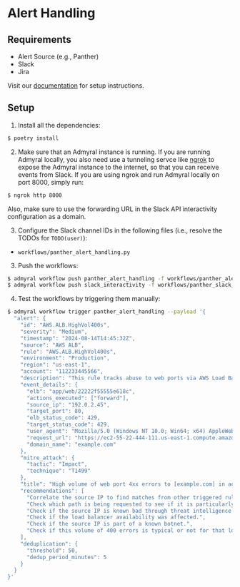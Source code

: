 # Alert Handling

## Requirements

-   Alert Source (e.g., Panther)
-   Slack
-   Jira

Visit our [documentation](https://docs.admyral.dev/) for setup instructions.

## Setup

1. Install all the dependencies:

```bash
$ poetry install
```

2. Make sure that an Admyral instance is running. If you are running Admyral locally, you also need use a tunneling servce like [ngrok](https://ngrok.com/) to expose the Admyral instance to the internet, so that you can receive events from Slack. If you are using ngrok and run Admyral locally on port 8000, simply run:

```bash
$ ngrok http 8000
```

Also, make sure to use the forwarding URL in the Slack API interactivity configuration as a domain.

3. Configure the Slack channel IDs in the following files (i.e., resolve the TODOs for `TODO(user)`):

-   `workflows/panther_alert_handling.py`

3. Push the workflows:

```bash
$ admyral workflow push panther_alert_handling -f workflows/panther_alert_handling.py --activate
$ admyral workflow push slack_interactivity -f workflows/panther_slack_interactivity.py --activate
```

4. Test the workflows by triggering them manually:

```bash
$ admyral workflow trigger panther_alert_handling --payload '{
  "alert": {
    "id": "AWS.ALB.HighVol400s",
    "severity": "Medium",
    "timestamp": "2024-08-14T14:45:32Z",
    "source": "AWS ALB",
    "rule": "AWS.ALB.HighVol400s",
    "environment": "Production",
    "region": "us-east-1",
    "account": "112233445566",
    "description": "This rule tracks abuse to web ports via AWS Load Balancers",
    "event_details": {
      "elb": "app/web/22222f55555e618c",
      "actions_executed": ["forward"],
      "source_ip": "192.0.2.45",
      "target_port": 80,
      "elb_status_code": 429,
      "target_status_code": 429,
      "user_agent": "Mozilla/5.0 (Windows NT 10.0; Win64; x64) AppleWebKit/537.36 (KHTML, like Gecko) Chrome/91.0.4472.124 Safari/537.36",
      "request_url": "https://ec2-55-22-444-111.us-east-1.compute.amazonaws.com:443/pagekit/index.php",
      "domain_name": "example.com"
    },
    "mitre_attack": {
      "tactic": "Impact",
      "technique": "T1499"
    },
    "title": "High volume of web port 4xx errors to [example.com] in account [112233445566]",
    "recommendations": [
      "Correlate the source IP to find matches from other triggered rules.",
      "Check which path is being requested to see if it is particularly sensitive.",
      "Check if the source IP is known bad through threat intelligence integrations.",
      "Check if the load balancer availability was affected.",
      "Check if the source IP is part of a known botnet.",
      "Check if this volume of 400 errors is typical or not for that load balancer."
    ],
    "deduplication": {
      "threshold": 50,
      "dedup_period_minutes": 5
    }
  }
}'
```
